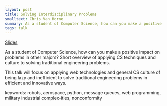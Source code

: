 ```yaml
---
layout: post
title: Solving Interdisciplinary Problems
smalltext: Chris Van Horne
summary: As a student of Computer Science, how can you make a positive impact on problems in other majors? Short overview of applying CS techniques and culture to solving traditional engineering problems.
tags: talk
---
```


[Slides](/slides/solving-interdisciplinary-problems.html)

As a student of Computer Science, how can you make a positive impact on
problems in other majors? Short overview of applying CS techniques and
culture to solving traditional engineering problems.

This talk will focus on applying web technologies and general CS culture
of being lazy and inefficient to solve traditional engineering problems
in efficient and innovative ways.

keywords: robots, aerospace, python, message queues, web programming,
military industrial complex-ities, nonconformity
